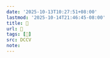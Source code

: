 ```yaml
---
date: '2025-10-13T10:27:51+08:00'
lastmod: '2025-10-14T21:46:45-08:00'
title: 􄟣
url: 􄟣
tags: [𪋍]
src: DCCV
note:
---
```

